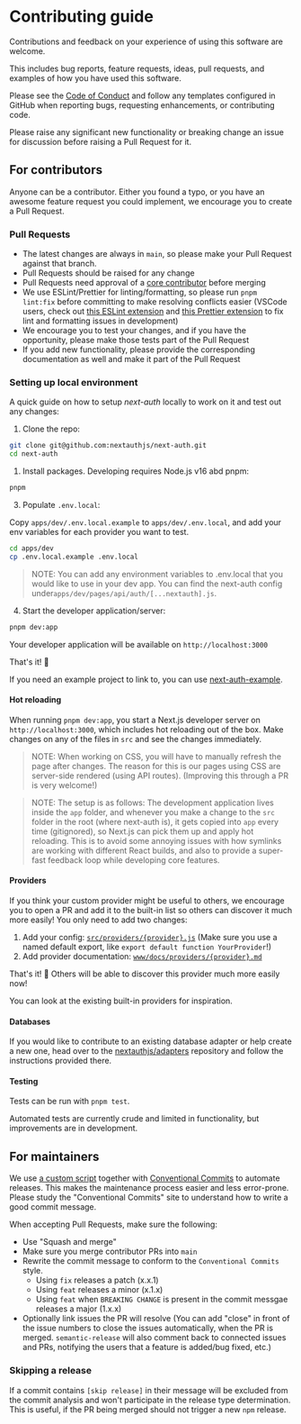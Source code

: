 # Contributing guide

Contributions and feedback on your experience of using this software are welcome.

This includes bug reports, feature requests, ideas, pull requests, and examples of how you have used this software.

Please see the [Code of Conduct](CODE_OF_CONDUCT.md) and follow any templates configured in GitHub when reporting bugs, requesting enhancements, or contributing code.

Please raise any significant new functionality or breaking change an issue for discussion before raising a Pull Request for it.

## For contributors

Anyone can be a contributor. Either you found a typo, or you have an awesome feature request you could implement, we encourage you to create a Pull Request.

### Pull Requests

- The latest changes are always in `main`, so please make your Pull Request against that branch.
- Pull Requests should be raised for any change
- Pull Requests need approval of a [core contributor](https://next-auth.js.org/contributors#core-team) before merging
- We use ESLint/Prettier for linting/formatting, so please run `pnpm lint:fix` before committing to make resolving conflicts easier (VSCode users, check out [this ESLint extension](https://marketplace.visualstudio.com/items?itemName=dbaeumer.vscode-eslint) and [this Prettier extension](https://marketplace.visualstudio.com/items?itemName=esbenp.prettier-vscode) to fix lint and formatting issues in development)
- We encourage you to test your changes, and if you have the opportunity, please make those tests part of the Pull Request
- If you add new functionality, please provide the corresponding documentation as well and make it part of the Pull Request

### Setting up local environment


A quick guide on how to setup _next-auth_ locally to work on it and test out any changes:


1. Clone the repo:

```sh
git clone git@github.com:nextauthjs/next-auth.git
cd next-auth
```

1. Install packages. Developing requires Node.js v16 abd pnpm:

```sh
pnpm
```

3. Populate `.env.local`:

Copy `apps/dev/.env.local.example` to `apps/dev/.env.local`, and add your env variables for each provider you want to test.

```sh
cd apps/dev
cp .env.local.example .env.local
```

> NOTE: You can add any environment variables to .env.local that you would like to use in your dev app.
> You can find the next-auth config under`apps/dev/pages/api/auth/[...nextauth].js`.

4. Start the developer application/server:

```sh
pnpm dev:app
```
Your developer application will be available on `http://localhost:3000`

That's it! 🎉

If you need an example project to link to, you can use [next-auth-example](https://github.com/iaincollins/next-auth-example).

#### Hot reloading

When running `pnpm dev:app`, you start a Next.js developer server on `http://localhost:3000`, which includes hot reloading out of the box. Make changes on any of the files in `src` and see the changes immediately.

> NOTE: When working on CSS, you will have to manually refresh the page after changes. The reason for this is our pages using CSS are server-side rendered (using API routes). (Improving this through a PR is very welcome!)

> NOTE: The setup is as follows: The development application lives inside the `app` folder, and whenever you make a change to the `src` folder in the root (where next-auth is), it gets copied into `app` every time (gitignored), so Next.js can pick them up and apply hot reloading. This is to avoid some annoying issues with how symlinks are working with different React builds, and also to provide a super-fast feedback loop while developing core features.

#### Providers

If you think your custom provider might be useful to others, we encourage you to open a PR and add it to the built-in list so others can discover it much more easily! You only need to add two changes:

1. Add your config: [`src/providers/{provider}.js`](https://github.com/nextauthjs/next-auth/tree/main/src/providers) (Make sure you use a named default export, like `export default function YourProvider`!)
2. Add provider documentation: [`www/docs/providers/{provider}.md`](https://github.com/nextauthjs/next-auth/tree/main/www/docs/providers)

That's it! 🎉 Others will be able to discover this provider much more easily now!

You can look at the existing built-in providers for inspiration.

#### Databases

If you would like to contribute to an existing database adapter or help create a new one, head over to the [nextauthjs/adapters](https://www.github.com/nextauthjs/adapters) repository and follow the instructions provided there.

#### Testing

Tests can be run with `pnpm test`.

Automated tests are currently crude and limited in functionality, but improvements are in development.

## For maintainers

We use [a custom script](https://github.com/nextauthjs/next-auth/tree/main/scripts/index.ts) together with [Conventional Commits](https://www.conventionalcommits.org/en/v1.0.0) to automate releases. This makes the maintenance process easier and less error-prone. Please study the "Conventional Commits" site to understand how to write a good commit message.

When accepting Pull Requests, make sure the following:

- Use "Squash and merge"
- Make sure you merge contributor PRs into `main`
- Rewrite the commit message to conform to the `Conventional Commits` style.
  - Using `fix` releases a patch (x.x.1)
  - Using `feat` releases a minor (x.1.x)
  - Using `feat` when `BREAKING CHANGE` is present in the commit messgae releases a major (1.x.x)
- Optionally link issues the PR will resolve (You can add "close" in front of the issue numbers to close the issues automatically, when the PR is merged. `semantic-release` will also comment back to connected issues and PRs, notifying the users that a feature is added/bug fixed, etc.)

### Skipping a release

If a commit contains `[skip release]` in their message will be excluded from the commit analysis and won't participate in the release type determination. This is useful, if the PR being merged should not trigger a new `npm` release.